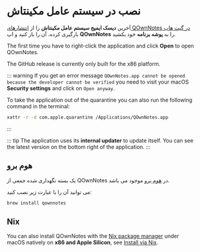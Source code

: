# نصب در سیستم عامل مکینتاش

آخرین **دیسک ایمیج سیستم عامل مکینتاش** را از [انتشارهای QOwnNotes در گیت هاب](https://github.com/pbek/QOwnNotes/releases) بارگیری کرده، آن را باز کنید و اپ **QOwnNotes** را به **پوشه برنامه** خود بکشید.

The first time you have to right-click the application and click **Open** to open QOwnNotes.

The GitHub release is currently only built for the x86 platform.

::: warning
If you get an error message `QOwnNotes.app cannot be opened because the developer cannot be verified` you need to visit your macOS **Security settings** and click on `Open anyway`.

To take the application out of the quarantine you can also run the following command in the terminal:

```bash
xattr -r -d com.apple.quarantine /Applications/QOwnNotes.app
```

:::

::: tip
The application uses its **internal updater** to update itself. You can see the latest version on the bottom right of the application.
:::

## هوم برو

یک بسته نگهداری شده جمعی از QOwnNotes در [هوم برو](https://formulae.brew.sh/cask/qownnotes) موجود می باشد.

می توانید آن را با عبارت زیر نصب کنید:

```bash
brew install qownnotes
```

## Nix

You can also install QOwnNotes with the [Nix package manager](https://wiki.nixos.org/wiki/Nix_package_manager) under macOS natively on **x86 and Apple Silicon**, see [Install via Nix](./nix.md).
